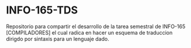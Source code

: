 # INFO-165-TDS
Repositorio para compartir el desarrollo de la tarea semestral de INFO-165 [COMPILADORES] el cual radica en hacer un esquema de traduccion dirigdo por sintaxis para un lenguaje dado.

